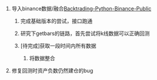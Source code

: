 1. 导入binance数据/融合[Backtrading-Python-Binance-Public](https://github.com/xiekunyan-flow/Backtrading-Python-Binance-Public)
   1. 完成基础版本的尝试，接口跑通

   2. 研究下getbars的链路，首先尝试将k线数据可以正确回测
   
   3. [待完成]获取一段时间内所有数据
      1. 将数据整合
   
2. 修复回测时资产负数仍然建仓的bug